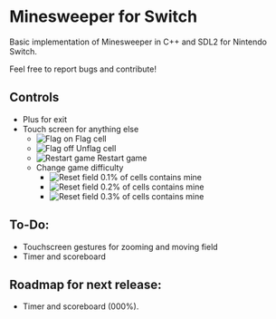 # Minesweeper for Switch
Basic implementation  of Minesweeper in C++ and SDL2 for Nintendo Switch.

Feel free to report bugs and contribute!

## Controls
* Plus for exit
* Touch screen for anything else
    - ![Flag on](https://raw.githubusercontent.com/rincew1nd/Minesweeper-Switch/master/romfs/flagOnButton.bmp) Flag cell
    - ![Flag off](https://raw.githubusercontent.com/rincew1nd/Minesweeper-Switch/master/romfs/flagOffButton.bmp) Unflag cell
    - ![Restart game](https://raw.githubusercontent.com/rincew1nd/Minesweeper-Switch/master/romfs/restartButton.bmp) Restart game
    - Change game difficulty
        * ![Reset field](https://raw.githubusercontent.com/rincew1nd/Minesweeper-Switch/master/romfs/easyButton.bmp) 0.1% of cells contains mine
        * ![Reset field](https://raw.githubusercontent.com/rincew1nd/Minesweeper-Switch/master/romfs/mediumButton.bmp) 0.2% of cells contains mine
        * ![Reset field](https://raw.githubusercontent.com/rincew1nd/Minesweeper-Switch/master/romfs/hardButton.bmp) 0.3% of cells contains mine

## To-Do:

* Touchscreen gestures for zooming and moving field
* Timer and scoreboard

## Roadmap for next release:

* Timer and scoreboard (000%).